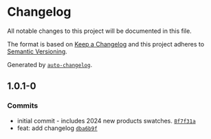 # Changelog

All notable changes to this project will be documented in this file.

The format is based on [Keep a Changelog](https://keepachangelog.com/en/1.0.0/)
and this project adheres to [Semantic Versioning](https://semver.org/spec/v2.0.0.html).

Generated by [`auto-changelog`](https://github.com/CookPete/auto-changelog).

## 1.0.1-0

### Commits

- initial commit - includes 2024 new products swatches. [`8f7f31a`](https://github.com/UtahGooner/b2b-swatches/commit/8f7f31a5be540f0440a5093bcf8a8c94f07238b2)
- feat: add changelog [`dba6b9f`](https://github.com/UtahGooner/b2b-swatches/commit/dba6b9fad4581bb5617016de18065a8148be1b0a)
